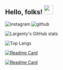 ## Hello, folks! <img src="https://raw.githubusercontent.com/MartinHeinz/MartinHeinz/master/wave.gif" width="30px">


<!--**Largenty/Largenty** is a ✨ _special_ ✨ repository because its `README.md` (this file) appears on your GitHub profile.

Here are some ideas to get you started:

- 🔭 I’m currently working on ...
- 🌱 I’m currently learning ...
- 👯 I’m looking to collaborate on ...
- 🤔 I’m looking for help with ...
- 💬 Ask me about ...
- 📫 How to reach me: ...
- 😄 Pronouns: ...
- ⚡ Fun fact: ... !-->

![instagram](https://img.shields.io/badge/Instagram-E4405F?style=for-the-badge&logo=Instagram&logoColor=white)
![github](https://img.shields.io/badge/GitHub-000000?style=for-the-badge&logo=GitHub&logoColor=white)

![Largenty's GitHub stats](https://github-readme-stats.vercel.app/api?username=largenty&show_icons=true&theme=gruvbox)

![Top Langs](https://github-readme-stats.vercel.app/api/top-langs/?username=largenty&layout=compact&theme=gruvbox)

[![Readme Card](https://github-readme-stats.vercel.app/api/pin/?username=largenty&repo=portfolio&theme=gruvbox)](https://github.com/largenty/portfolio)

[![Readme Card](https://github-readme-stats.vercel.app/api/pin/?username=largenty&repo=react-config-for-new-project&theme=gruvbox)](https://github.com/largenty/react-config-for-new-project)
